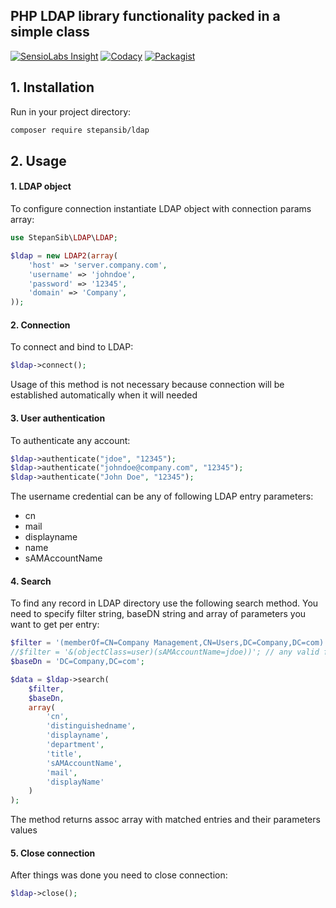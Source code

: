 ## PHP LDAP library functionality packed in a simple class

[![SensioLabs Insight](https://img.shields.io/sensiolabs/i/9dc139ea-991c-4294-988f-8445d8f68af0.svg)](https://insight.sensiolabs.com/projects/9dc139ea-991c-4294-988f-8445d8f68af0)
[![Codacy](https://img.shields.io/codacy/38bd187bffde4b008c033a5d1837a0d3.svg)](https://www.codacy.com/app/stepan-sib/ldap)
[![Packagist](https://img.shields.io/packagist/v/stepansib/ldap.svg)](https://packagist.org/packages/stepansib/ldap)

## 1. Installation
Run in your project directory:
```sh
composer require stepansib/ldap
```

## 2. Usage

#### 1. LDAP object
To configure connection instantiate LDAP object with connection params array:
```php
use StepanSib\LDAP\LDAP;

$ldap = new LDAP2(array(
    'host' => 'server.company.com',
    'username' => 'johndoe',
    'password' => '12345',
    'domain' => 'Company',
));
```

#### 2. Connection
To connect and bind to LDAP:
```php
$ldap->connect();
```
Usage of this method is not necessary because connection will be established automatically when it will needed

#### 3. User authentication
To authenticate any account:
```php
$ldap->authenticate("jdoe", "12345");
$ldap->authenticate("johndoe@company.com", "12345");
$ldap->authenticate("John Doe", "12345");
```
The username credential can be any of following LDAP entry parameters:
 - cn
 - mail
 - displayname
 - name
 - sAMAccountName
 
#### 4. Search
To find any record in LDAP directory use the following search method. You need to specify filter string, baseDN string and array of parameters you want to get per entry:
```php
$filter = '(memberOf=CN=Company Management,CN=Users,DC=Company,DC=com)';
//$filter = '&(objectClass=user)(sAMAccountName=jdoe))'; // any valid filter can be passed
$baseDn = 'DC=Company,DC=com';

$data = $ldap->search(
    $filter,
    $baseDn,
    array(
        'cn',
        'distinguishedname',
        'displayname',
        'department',
        'title',
        'sAMAccountName',
        'mail',
        'displayName'
    )
);
```
The method returns assoc array with matched entries and their parameters values

#### 5. Close connection
After things was done you need to close connection:
```php
$ldap->close();
```

